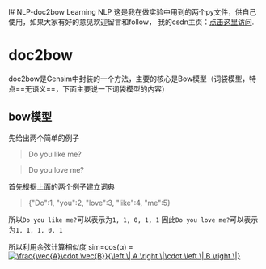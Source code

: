 l# NLP-doc2bow
Learning NLP
这是我在做实验中用到的两个py文件，供自己使用，如果大家有好的意见欢迎留言和follow，
我的csdn主页：[点击这里访问](https://blog.csdn.net/kele_imon).

# doc2bow
doc2bow是Gensim中封装的一个方法，主要的核心是Bow模型（词袋模型，特点==无语义==，下面主要说一下词袋模型的内容）

## bow模型

先给出两个简单的例子
> Do you like me?

> Do you love me?

首先根据上面的两个例子建立词典

>{"Do":1, "you":2, "love":3, "like":4, "me":5}

所以`Do you like me?`可以表示为`1, 1, 0, 1, 1`
因此`Do you love me?`可以表示为`1, 1, 1, 0, 1`

所以利用余弦计算相似度 sim=cos(α) = <a href="https://www.codecogs.com/eqnedit.php?latex=\frac{\vec{A}\cdot&space;\vec{B}}{\left&space;\|&space;A&space;\right&space;\|\cdot&space;\left&space;\|&space;B&space;\right&space;\|}" target="_blank"><img src="https://latex.codecogs.com/gif.latex?\frac{\vec{A}\cdot&space;\vec{B}}{\left&space;\|&space;A&space;\right&space;\|\cdot&space;\left&space;\|&space;B&space;\right&space;\|}" title="\frac{\vec{A}\cdot \vec{B}}{\left \| A \right \|\cdot \left \| B \right \|}" /></a>
